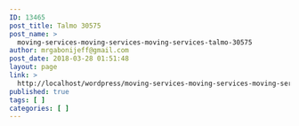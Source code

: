 ```yaml
---
ID: 13465
post_title: Talmo 30575
post_name: >
  moving-services-moving-services-moving-services-talmo-30575
author: mrgabonijeff@gmail.com
post_date: 2018-03-28 01:51:48
layout: page
link: >
  http://localhost/wordpress/moving-services-moving-services-moving-services-talmo-30575/
published: true
tags: [ ]
categories: [ ]
---
```

